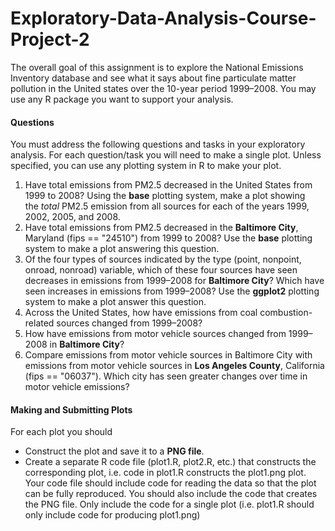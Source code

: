 Exploratory-Data-Analysis-Course-Project-2
==========================================

The overall goal of this assignment is to explore the National Emissions Inventory database and see what it says about fine particulate matter pollution in the United states over the 10-year period 1999–2008. You may use any R package you want to support your analysis.

#### Questions

You must address the following questions and tasks in your exploratory analysis. For each question/task you will need to make a single plot. Unless specified, you can use any plotting system in R to make your plot.

1. Have total emissions from PM2.5 decreased in the United States from 1999 to 2008? Using the **base** plotting system, make a plot showing the _total_ PM2.5 emission from all sources for each of the years 1999, 2002, 2005, and 2008. 
2. Have total emissions from PM2.5 decreased in the **Baltimore City**, Maryland (fips == "24510") from 1999 to 2008? Use the **base** plotting system to make a plot answering this question. 
3. Of the four types of sources indicated by the type (point, nonpoint, onroad, nonroad) variable, which of these four sources have seen decreases in emissions from 1999–2008 for **Baltimore City**? Which have seen increases in emissions from 1999–2008? Use the **ggplot2** plotting system to make a plot answer this question. 
4. Across the United States, how have emissions from coal combustion-related sources changed from 1999–2008? 
5. How have emissions from motor vehicle sources changed from 1999–2008 in **Baltimore City**?  
6. Compare emissions from motor vehicle sources in Baltimore City with emissions from motor vehicle sources in **Los Angeles County**, California (fips == "06037"). Which city has seen greater changes over time in motor vehicle emissions? 

#### Making and Submitting Plots

For each plot you should

- Construct the plot and save it to a **PNG file**. 
- Create a separate R code file (plot1.R, plot2.R, etc.) that constructs the corresponding plot, i.e. code in plot1.R constructs the plot1.png plot. Your code file should include code for reading the data so that the plot can be fully reproduced. You should also include the code that creates the PNG file. Only include the code for a single plot (i.e. plot1.R should only include code for producing plot1.png)
